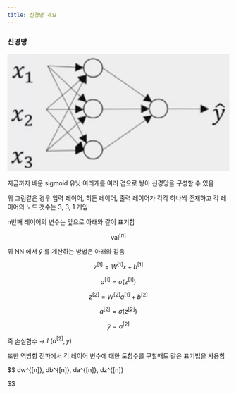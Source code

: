 ```yaml
---
title: 신경망 개요
---
```


### 신경망

![](/assets/3f70704d-6bdc-4b0a-9533-b4ae7c278b3c.png)

지금까지 배운 sigmoid 유닛 여러개를 여러 겹으로 쌓아 신경망을 구성할 수 있음

위 그림같은 경우 입력 레이어, 히든 레이어, 출력 레이어가 각각 하나씩 존재하고 각 레이어의 노드 갯수는 3, 3, 1 개임

n번째 레이어의 변수는 앞으로 아래와 같이 표기함

$$
\text{val}^{[n]}
$$

위 NN 에서 $\hat y$ 를 계산하는 방법은 아래와 같음

$$
z^{[1]}=W^{[1]}x+b^{[1]}
$$

$$
a^{[1]}=\sigma({z^{[1]}})
$$

$$
z^{[2]}=W^{[2]}a^{[1]}+b^{[2]}
$$

$$
a^{[2]}=\sigma({z^{[2]}})
$$

$$
\hat y=a^{[2]}
$$

즉 손실함수 → $L(a^{[2]}, y)$

또한 역방향 전파에서 각 레이어 변수에 대한 도함수를 구할때도 같은 표기법을 사용함

$$
dw^{[n]}, db^{[n]}, da^{[n]}, dz^{[n]}

$$